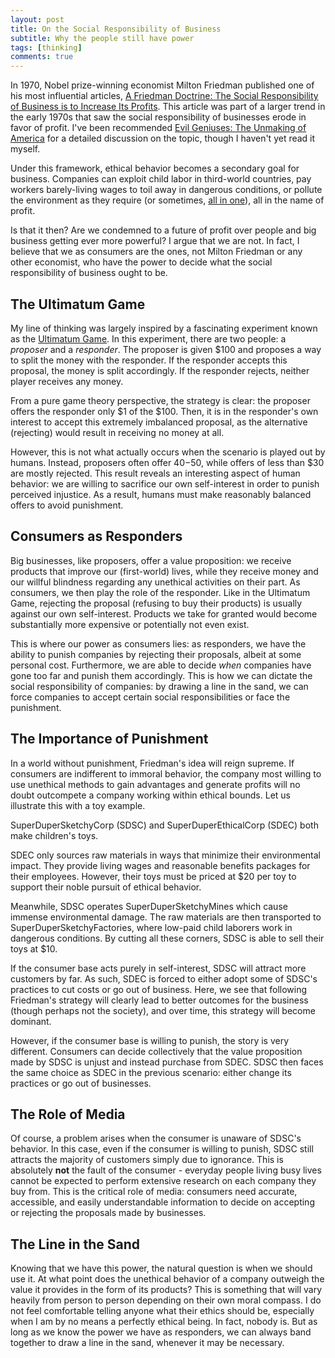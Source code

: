 ```yaml
---
layout: post
title: On the Social Responsibility of Business
subtitle: Why the people still have power
tags: [thinking]
comments: true
---
```


In 1970, Nobel prize-winning economist Milton Friedman published one of his most influential articles, [A Friedman Doctrine: The Social Responsibility of Business is to Increase Its Profits](https://www.nytimes.com/1970/09/13/archives/a-friedman-doctrine-the-social-responsibility-of-business-is-to.html). This article was part of a larger trend in the early 1970s that saw the social responsibility of businesses erode in favor of profit. I've been recommended [Evil Geniuses: The Unmaking of America](https://www.amazon.com/Evil-Geniuses-Unmaking-America-History/dp/1984801341) for a detailed discussion on the topic, though I haven't yet read it myself.

Under this framework, ethical behavior becomes a secondary goal for business. Companies can exploit child labor in third-world countries, pay workers barely-living wages to toil away in dangerous conditions, or pollute the environment as they require (or sometimes, [all in one](https://www.theguardian.com/global-development/2019/dec/18/how-the-race-for-cobalt-risks-turning-it-from-miracle-metal-to-deadly-chemical)), all in the name of profit.

Is that it then? Are we condemned to a future of profit over people and big business getting ever more powerful? I argue that we are not. In fact, I believe that we as consumers are the ones, not Milton Friedman or any other economist, who have the power to decide what the social responsibility of business ought to be.

## The Ultimatum Game
My line of thinking was largely inspired by a fascinating experiment known as the [Ultimatum Game](https://en.wikipedia.org/wiki/Ultimatum_game). In this experiment, there are two people: a *proposer* and a *responder*. The proposer is given $100 and proposes a way to split the money with the responder. If the responder accepts this proposal, the money is split accordingly. If the responder rejects, neither player receives any money.

From a pure game theory perspective, the strategy is clear: the proposer offers the responder only $1 of the $100. Then, it is in the responder's own interest to accept this extremely imbalanced proposal, as the alternative (rejecting) would result in receiving no money at all.

However, this is not what actually occurs when the scenario is played out by humans. Instead, proposers often offer $40-$50, while offers of less than $30 are mostly rejected. This result reveals an interesting aspect of human behavior: we are willing to sacrifice our own self-interest in order to punish perceived injustice. As a result, humans must make reasonably balanced offers to avoid punishment.

## Consumers as Responders
Big businesses, like proposers, offer a value proposition: we receive products that improve our (first-world) lives, while they receive money and our willful blindness regarding any unethical activities on their part. As consumers, we then play the role of the responder. Like in the Ultimatum Game, rejecting the proposal (refusing to buy their products) is usually against our own self-interest. Products we take for granted would become substantially more expensive or potentially not even exist.

This is where our power as consumers lies: as responders, we have the ability to punish companies by rejecting their proposals, albeit at some personal cost. Furthermore, we are able to decide *when* companies have gone too far and punish them accordingly. This is how we can dictate the social responsibility of companies: by drawing a line in the sand, we can force companies to accept certain social responsibilities or face the punishment.

## The Importance of Punishment
In a world without punishment, Friedman's idea will reign supreme. If consumers are indifferent to immoral behavior, the company most willing to use unethical methods to gain advantages and generate profits will no doubt outcompete a company working within ethical bounds. Let us illustrate this with a toy example.

SuperDuperSketchyCorp (SDSC) and SuperDuperEthicalCorp (SDEC) both make children's toys.

SDEC only sources raw materials in ways that minimize their environmental impact. They provide living wages and reasonable benefits packages for their employees. However, their toys must be priced at $20 per toy to support their noble pursuit of ethical behavior.

Meanwhile, SDSC operates SuperDuperSketchyMines which cause immense environmental damage. The raw materials are then transported to SuperDuperSketchyFactories, where low-paid child laborers work in dangerous conditions. By cutting all these corners, SDSC is able to sell their toys at $10.

If the consumer base acts purely in self-interest, SDSC will attract more customers by far. As such, SDEC is forced to either adopt some of SDSC's practices to cut costs or go out of business. Here, we see that following Friedman's strategy will clearly lead to better outcomes for the business (though perhaps not the society), and over time, this strategy will become dominant.

However, if the consumer base is willing to punish, the story is very different. Consumers can decide collectively that the value proposition made by SDSC is unjust and instead purchase from SDEC. SDSC then faces the same choice as SDEC in the previous scenario: either change its practices or go out of businesses.

## The Role of Media
Of course, a problem arises when the consumer is unaware of SDSC's behavior. In this case, even if the consumer is willing to punish, SDSC still attracts the majority of customers simply due to ignorance. This is absolutely **not** the fault of the consumer - everyday people living busy lives cannot be expected to perform extensive research on each company they buy from. This is the critical role of media: consumers need accurate, accessible, and easily understandable information to decide on accepting or rejecting the proposals made by businesses.

## The Line in the Sand
Knowing that we have this power, the natural question is when we should use it. At what point does the unethical behavior of a company outweigh the value it provides in the form of its products? This is something that will vary heavily from person to person depending on their own moral compass. I do not feel comfortable telling anyone what their ethics should be, especially when I am by no means a perfectly ethical being. In fact, nobody is. But as long as we know the power we have as responders, we can always band together to draw a line in the sand, whenever it may be necessary.